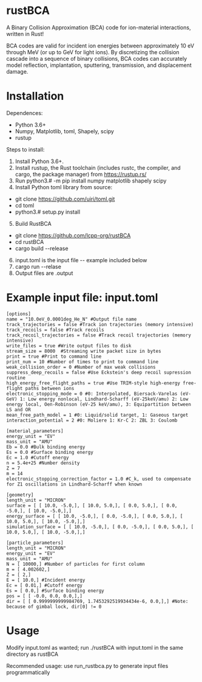 # rustBCA

A Binary Collision Approximation (BCA) code for ion-material interactions, written in Rust!

BCA codes are valid for incident ion energies between approximately 10 eV through MeV (or up to GeV for light ions). By discretizing the collision cascade into a sequence of binary collisions, BCA codes can accurately model reflection, implantation, sputtering, transmission, and displacement damage.

# Installation

Dependences:
* Python 3.6+
* Numpy, Matplotlib, toml, Shapely, scipy
* rustup

Steps to install:
1. Install Python 3.6+.
2. Install rustup, the Rust toolchain (includes rustc, the compiler, and cargo, the package manager) from https://rustup.rs/
3. Run python3.# -m pip install numpy matplotlib shapely scipy
4. Install Python toml library from source:
  * git clone https://github.com/uiri/toml.git
  * cd toml
  * python3.# setup.py install
5. Build RustBCA
  * git clone https://github.com/lcpp-org/rustBCA
  * cd rustBCA
  * cargo build --release
 6. input.toml is the input file -- example included below
 7. cargo run --relase
 8. Output files are .output

# Example input file: input.toml
~~~~
[options]
name = "10.0eV_0.0001deg_He_N" #Output file name
track_trajectories = false #Track ion trajectories (memory intensive)
track_recoils = false #Track recoils
track_recoil_trajectories = false #Track recoil trajectories (memory intensive)
write_files = true #Write output files to disk
stream_size = 8000  #Streaming write packet size in bytes
print = true #Print to command line
print_num = 10 #Number of times to print to command line
weak_collision_order = 0 #Number of max weak collisions
suppress_deep_recoils = false #Use Eckstein's deep recoil supression routine
high_energy_free_flight_paths = true #Use TRIM-style high-energy free-flight paths between ions
electronic_stopping_mode = 0 #0: Interpolated, Biersack-Varelas (eV-GeV) 1: Low energy nonlocal, Lindhard-Scharff (eV-25keV/amu) 2: Low energy local, Oen-Robinson (eV-25 keV/amu), 3: Equipartition between LS and OR
mean_free_path_model = 1 #0: Liquid/solid target, 1: Gaseous target
interaction_potential = 2 #0: Moliere 1: Kr-C 2: ZBL 3: Coulomb

[material_parameters]
energy_unit = "EV"
mass_unit = "AMU"
Eb = 0.0 #Bulk binding energy
Es = 0.0 #Surface binding energy
Ec = 1.0 #Cutoff energy
n = 5.4e+25 #Number density 
Z = 7
m = 14
electronic_stopping_correction_factor = 1.0 #C_k, used to compensate for Z1 oscillations in Lindhard-Scharff when known

[geometry]
length_unit = "MICRON"
surface = [ [ 10.0, -5.0,], [ 10.0, 5.0,], [ 0.0, 5.0,], [ 0.0, -5.0,], [ 10.0, -5.0,],]
energy_surface = [ [ 10.0, -5.0,], [ 0.0, -5.0,], [ 0.0, 5.0,], [ 10.0, 5.0,], [ 10.0, -5.0,],]
simulation_surface = [ [ 10.0, -5.0,], [ 0.0, -5.0,], [ 0.0, 5.0,], [ 10.0, 5.0,], [ 10.0, -5.0,],]

[particle_parameters]
length_unit = "MICRON"
energy_unit = "EV"
mass_unit = "AMU"
N = [ 10000,] #Number of particles for first column
m = [ 4.002602,]
Z = [ 2,]
E = [ 10.0,] #Incident energy
Ec = [ 0.01,] #Cutoff energy
Es = [ 0.0,] #Surface binding energy
pos = [ [ -0.0, 0.0, 0.0,],]
dir = [ [ 0.9999999999984769, 1.7453292519934434e-6, 0.0,],] #Note: because of gimbal lock, dir[0] != 0

 ~~~~
# Usage

Modify input.toml as wanted; run ./rustBCA with input.toml in the same directory as rustBCA

Recommended usage: use run_rustbca.py to generate input files programmatically
